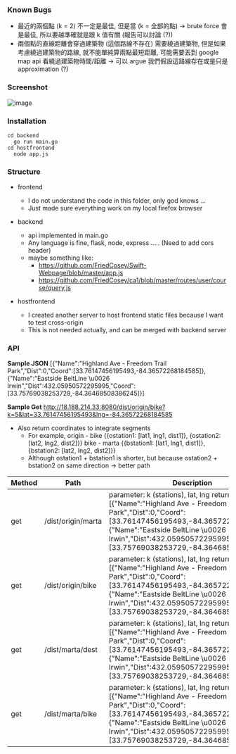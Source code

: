 ### Known Bugs
- 最近的兩個點 (k = 2) 不一定是最佳, 但是當 (k = 全部的點) -> brute force 會是最佳, 所以要越準確就是跟 k 值有關 (報告可以討論 (?))
- 兩個點的直線距離會穿過建築物 (這個路線不存在) 需要繞過建築物, 但是如果考慮繞過建築物的路線, 就不能單純算兩點最短距離, 可能需要丟到 google map api 看繞過建築物時間/距離 -> 可以 argue 我們假設這路線存在或是只是 approximation (?)


### Screenshot

![image](https://user-images.githubusercontent.com/29709822/54088076-0d2c2980-4330-11e9-8aab-dc12401d154e.png)

### Installation
```
cd backend
  go run main.go
cd hostfrontend
  node app.js
```

### Structure

- frontend
  - I do not understand the code in this folder, only god knows ...
  - Just made sure everything work on my local firefox browser

- backend
  - api implemented in main.go
  - Any language is fine, flask, node, express ..... (Need to add cors header)
  - maybe something like:
    - https://github.com/FriedCosey/Swift-Webpage/blob/master/app.js
    - https://github.com/FriedCosey/ca1/blob/master/routes/user/course/query.js
  
- hostfrontend
  - I created another server to host frontend static files because I want to test cross-origin
  - This is not needed actually, and can be merged with backend server

### API

**Sample JSON**
[{"Name":"Highland Ave - Freedom Trail Park","Dist":0,"Coord":[33.76147456195493,-84.36572268184585]},{"Name":"Eastside BeltLine \u0026 Irwin","Dist":432.05950572295995,"Coord":[33.75769038253729,-84.36468508386245]}]

**Sample Get**
http://18.188.214.33:8080/dist/origin/bike?k=5&lat=33.76147456195493&lng=-84.36572268184585

- Also return coordinates to integrate segments
  - For example, origin - bike {{ostation1: [lat1, lng1, dist1]}, {ostation2: [lat2, lng2, dist2]}}
               bike - marta {{bstation1: [lat1, lng1, dist1]}, {bstation2: [lat2, lng2, dist2]}}
  - Although ostation1 + bstation1 is shorter, but because ostation2 + bstation2 on same direction -> better path

| Method | Path | Description |
|------- | --------- | ------ |
| get | /dist/origin/marta | parameter: k (stations), lat, lng return [{"Name":"Highland Ave - Freedom Trail Park","Dist":0,"Coord":[33.76147456195493,-84.36572268184585]},{"Name":"Eastside BeltLine \u0026 Irwin","Dist":432.05950572295995,"Coord":[33.75769038253729,-84.36468508386245]}]|
| get | /dist/origin/bike | parameter: k (stations), lat, lng return [{"Name":"Highland Ave - Freedom Trail Park","Dist":0,"Coord":[33.76147456195493,-84.36572268184585]},{"Name":"Eastside BeltLine \u0026 Irwin","Dist":432.05950572295995,"Coord":[33.75769038253729,-84.36468508386245]}]|
| get | /dist/marta/dest | parameter: k (stations), lat, lng return [{"Name":"Highland Ave - Freedom Trail Park","Dist":0,"Coord":[33.76147456195493,-84.36572268184585]},{"Name":"Eastside BeltLine \u0026 Irwin","Dist":432.05950572295995,"Coord":[33.75769038253729,-84.36468508386245]}]|
| get | /dist/marta/bike | parameter: k (stations), lat, lng return [{"Name":"Highland Ave - Freedom Trail Park","Dist":0,"Coord":[33.76147456195493,-84.36572268184585]},{"Name":"Eastside BeltLine \u0026 Irwin","Dist":432.05950572295995,"Coord":[33.75769038253729,-84.36468508386245]}]|
